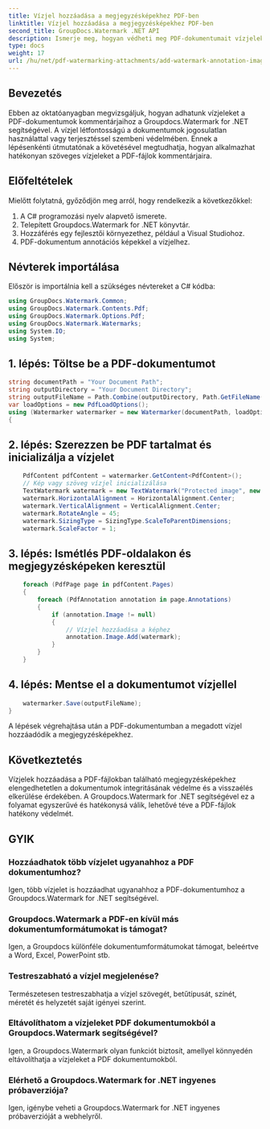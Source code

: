 ```yaml
---
title: Vízjel hozzáadása a megjegyzésképekhez PDF-ben
linktitle: Vízjel hozzáadása a megjegyzésképekhez PDF-ben
second_title: GroupDocs.Watermark .NET API
description: Ismerje meg, hogyan védheti meg PDF-dokumentumait vízjelek hozzáadásával a megjegyzésképekhez a Groupdocs.Watermark for .NET segítségével.
type: docs
weight: 17
url: /hu/net/pdf-watermarking-attachments/add-watermark-annotation-images-pdf/
---
```

## Bevezetés
Ebben az oktatóanyagban megvizsgáljuk, hogyan adhatunk vízjeleket a PDF-dokumentumok kommentárjaihoz a Groupdocs.Watermark for .NET segítségével. A vízjel létfontosságú a dokumentumok jogosulatlan használattal vagy terjesztéssel szembeni védelmében. Ennek a lépésenkénti útmutatónak a követésével megtudhatja, hogyan alkalmazhat hatékonyan szöveges vízjeleket a PDF-fájlok kommentárjaira.
## Előfeltételek
Mielőtt folytatná, győződjön meg arról, hogy rendelkezik a következőkkel:
1. A C# programozási nyelv alapvető ismerete.
2. Telepített Groupdocs.Watermark for .NET könyvtár.
3. Hozzáférés egy fejlesztői környezethez, például a Visual Studiohoz.
4. PDF-dokumentum annotációs képekkel a vízjelhez.

## Névterek importálása
Először is importálnia kell a szükséges névtereket a C# kódba:
```csharp
using GroupDocs.Watermark.Common;
using GroupDocs.Watermark.Contents.Pdf;
using GroupDocs.Watermark.Options.Pdf;
using GroupDocs.Watermark.Watermarks;
using System.IO;
using System;
```
## 1. lépés: Töltse be a PDF-dokumentumot
```csharp
string documentPath = "Your Document Path";
string outputDirectory = "Your Document Directory";
string outputFileName = Path.Combine(outputDirectory, Path.GetFileName(documentPath));
var loadOptions = new PdfLoadOptions();
using (Watermarker watermarker = new Watermarker(documentPath, loadOptions))
{
```
## 2. lépés: Szerezzen be PDF tartalmat és inicializálja a vízjelet
```csharp
    PdfContent pdfContent = watermarker.GetContent<PdfContent>();
    // Kép vagy szöveg vízjel inicializálása
    TextWatermark watermark = new TextWatermark("Protected image", new Font("Arial", 8));
    watermark.HorizontalAlignment = HorizontalAlignment.Center;
    watermark.VerticalAlignment = VerticalAlignment.Center;
    watermark.RotateAngle = 45;
    watermark.SizingType = SizingType.ScaleToParentDimensions;
    watermark.ScaleFactor = 1;
```
## 3. lépés: Ismétlés PDF-oldalakon és megjegyzésképeken keresztül
```csharp
    foreach (PdfPage page in pdfContent.Pages)
    {
        foreach (PdfAnnotation annotation in page.Annotations)
        {
            if (annotation.Image != null)
            {
                // Vízjel hozzáadása a képhez
                annotation.Image.Add(watermark);
            }
        }
    }
```
## 4. lépés: Mentse el a dokumentumot vízjellel
```csharp
    watermarker.Save(outputFileName);
}
```
A lépések végrehajtása után a PDF-dokumentumban a megadott vízjel hozzáadódik a megjegyzésképekhez.

## Következtetés
Vízjelek hozzáadása a PDF-fájlokban található megjegyzésképekhez elengedhetetlen a dokumentumok integritásának védelme és a visszaélés elkerülése érdekében. A Groupdocs.Watermark for .NET segítségével ez a folyamat egyszerűvé és hatékonysá válik, lehetővé téve a PDF-fájlok hatékony védelmét.
## GYIK
### Hozzáadhatok több vízjelet ugyanahhoz a PDF dokumentumhoz?
Igen, több vízjelet is hozzáadhat ugyanahhoz a PDF-dokumentumhoz a Groupdocs.Watermark for .NET segítségével.
### Groupdocs.Watermark a PDF-en kívül más dokumentumformátumokat is támogat?
Igen, a Groupdocs különféle dokumentumformátumokat támogat, beleértve a Word, Excel, PowerPoint stb.
### Testreszabható a vízjel megjelenése?
Természetesen testreszabhatja a vízjel szövegét, betűtípusát, színét, méretét és helyzetét saját igényei szerint.
### Eltávolíthatom a vízjeleket PDF dokumentumokból a Groupdocs.Watermark segítségével?
Igen, a Groupdocs.Watermark olyan funkciót biztosít, amellyel könnyedén eltávolíthatja a vízjeleket a PDF dokumentumokból.
### Elérhető a Groupdocs.Watermark for .NET ingyenes próbaverziója?
Igen, igénybe veheti a Groupdocs.Watermark for .NET ingyenes próbaverzióját a webhelyről.